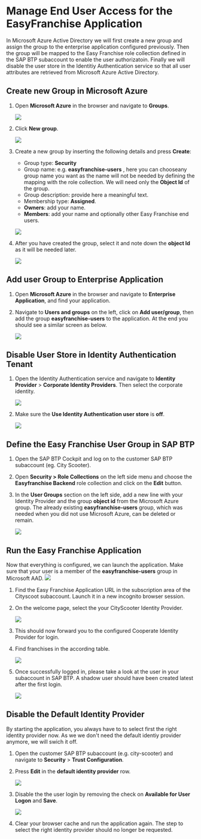 # Manage End User Access for the EasyFranchise Application

In Microsoft Azure Active Directory we will first create a new group and assign the group to the enterprise application configured previously. Then the group will be mapped to the Easy Franchise role collection defined in the SAP BTP subaccount to enable the user authorizatoin. Finally we will disable the user store in the Identitiy Authentication service so that all user attributes are retrieved from Microsoft Azure Active Directory.

## Create new Group in Microsoft Azure

1. Open **Microsoft Azure** in the browser and navigate to **Groups**.
 
   ![](images/MA-open-groups.png)
1. Click **New group**. 
   
   ![](images/MA-new-groups.png)
1. Create a new group by inserting the following details and press **Create**:
   * Group type: **Security** 
   * Group name: e.g. **easyfranchise-users** , here you can chooseany group name you want as the name will not be needed by defining the mapping with the role collection. We will need only the **Object Id** of the group. 
   * Group description: provide here a meaningful text.
   * Membership type: **Assigned**.
   * **Owners**: add your name.
   * **Members**: add your name and optionally other Easy Franchise end users. 

   ![](images/MA-create-group.png)
1. After you have created the group, select it and note down the **object Id** as it will be needed later.
  
   ![](images/MA-group-objectid.png)

## Add user Group to Enterprise Application

1. Open **Microsoft Azure** in the browser and navigate to **Enterprise Application**, and find your application.

1. Navigate to **Users and groups** on the left, click on **Add user/group**, then add the group **easyfranchise-users** to the application. At the end you should see a similar screen as below.

   ![](images/MA-add-group-to-enterprise-application.png)


## Disable User Store in Identity Authentication Tenant

1. Open the Identity Authentication service and navigate to **Identity Provider** > **Corporate Identity Providers**. Then select the corporate identity.

   ![](images/MA-navigate-to-corporateidentity.png)

1. Make sure the **Use Identity Authentication user store** is **off**.

   ![](images/MA-user-identity-authentication-user-store.png)

## Define the Easy Franchise User Group in SAP BTP

1. Open the SAP BTP Cockpit and log on to the customer SAP BTP subaccount (eg. City Scooter).
1. Open **Security > Role Collections** on the left side menu and choose the **Easyfranchise Backend** role collection and click on the **Edit** button. 
1. In the **User Groups** section on the left side, add a new line with your Identity Provider and the group **object id** from the Microsoft Azure group. The already existing **easyfranchise-users** group, which was needed when you did not use Microsoft Azure, can be deleted or remain. 

   ![](images/BTP-define-role-collection.png)
   
## Run the Easy Franchise Application

Now that everything is configured, we can launch the application.  Make sure that your user is a member of the **easyfranchise-users** group in Microsoft AAD. 
   ![](images/MA-user-group-membership.png)

1. Find the Easy Franchise Application URL in the subscription area of the  Cityscoot subaccount. Launch it in a new incognito browser session.
1. On the welcome page, select the your CityScooter Identity Provider.
   
   ![](../../propagate-identity/manage-end-users/images/login.jpg)

1. This should now forward you to the configured Cooperate Identity Provider for login.
1. Find franchises in the according table. 

   ![](../../propagate-identity/manage-end-users/images/franchises-overview.jpg)
1. Once successfully logged in, please take a look at the user in your subaccount in SAP BTP. A shadow user should have been created latest after the first login.

   ![](images/shaddow-user.png)

## Disable the Default Identity Provider

By starting the application, you always have to to select first the right identity provider now. As we we don't need the default identiy provider anymore, we will swich it off.  

1. Open the customer SAP BTP subaccount (e.g. city-scooter) and navigate to **Security** > **Trust Configuration**. 

1. Press **Edit** in the **default identity provider** row.

   ![](images/BTP-edit-idp.png)
2. Disable the the user login by removing the check on **Available for User Logon** and **Save**.

   ![](images/disable-userlogin.png)
3. Clear your browser cache and run the application again. The step to select the right identity provider should no longer be requested.
